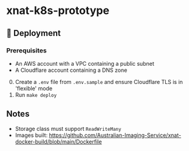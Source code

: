 # xnat-k8s-prototype

## 🚀 Deployment
### Prerequisites
- An AWS account with a VPC containing a public subnet
- A Cloudflare account containing a DNS zone

0. Create a `.env` file from `.env.sample` and ensure Cloudflare TLS is in 'flexible' mode
1. Run `make deploy`

## Notes
- Storage class must support `ReadWriteMany`
- Images built: https://github.com/Australian-Imaging-Service/xnat-docker-build/blob/main/Dockerfile
